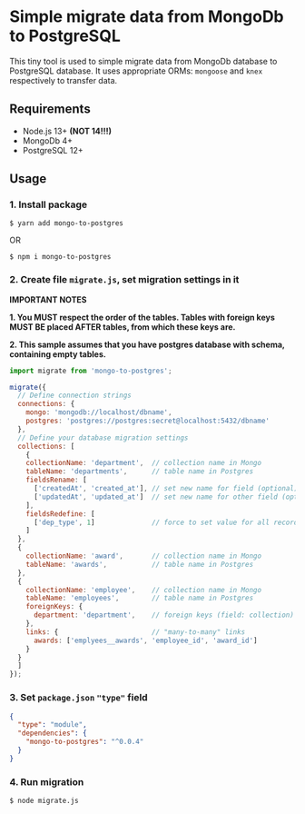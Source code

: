 # Simple migrate data from MongoDb to PostgreSQL

This tiny tool is used to simple migrate data from MongoDb database
to PostgreSQL database. It uses appropriate ORMs: `mongoose` and 
`knex` respectively to transfer data.

## Requirements
* Node.js 13+ **(NOT 14!!!)**
* MongoDb 4+
* PostgreSQL 12+

## Usage

### 1. Install package

`$ yarn add mongo-to-postgres`

OR

`$ npm i mongo-to-postgres`

### 2. Create file `migrate.js`, set migration settings in it

**IMPORTANT NOTES**

**1. You MUST respect the order of the tables. Tables with foreign keys MUST BE placed AFTER tables, from which these keys are.**

**2. This sample assumes that you have postgres database with schema, containing empty tables.**

```javascript
import migrate from 'mongo-to-postgres';

migrate({
  // Define connection strings
  connections: {
    mongo: 'mongodb://localhost/dbname',
    postgres: 'postgres://postgres:secret@localhost:5432/dbname'
  },
  // Define your database migration settings
  collections: [
    {
    collectionName: 'department',  // collection name in Mongo
    tableName: 'departments',      // table name in Postgres
    fieldsRename: [
      ['createdAt', 'created_at'], // set new name for field (optional)
      ['updatedAt', 'updated_at']  // set new name for other field (optional)
    ],
    fieldsRedefine: [
      ['dep_type', 1]              // force to set value for all records (optional)
    ]
  },
  {
    collectionName: 'award',       // collection name in Mongo
    tableName: 'awards',           // table name in Postgres
  },
  {
    collectionName: 'employee',    // collection name in Mongo
    tableName: 'employees',        // table name in Postgres
    foreignKeys: {
      department: 'department',    // foreign keys (field: collection) (optional)
    },
    links: {                       // "many-to-many" links
      awards: ['emplyees__awards', 'employee_id', 'award_id']
    }
  }
  ]
});
```

### 3. Set `package.json` `"type"` field

```json
{
  "type": "module",
  "dependencies": {
    "mongo-to-postgres": "^0.0.4"
  }
}
```

### 4. Run migration

`$ node migrate.js`